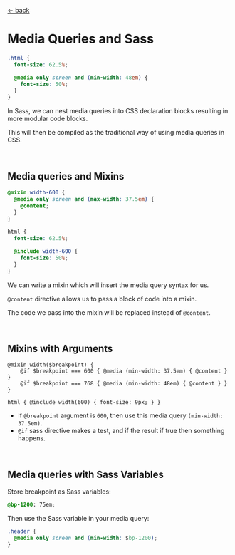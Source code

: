 [&larr; back](./README.md)

# Media Queries and Sass

```scss
.html {
  font-size: 62.5%;

  @media only screen and (min-width: 48em) {
    font-size: 50%;
  }
}
```

In Sass, we can nest media queries into CSS declaration blocks resulting in more modular code blocks.

This will then be compiled as the traditional way of using media queries in CSS.

<br>

## Media queries and Mixins

```scss
@mixin width-600 {
  @media only screen and (max-width: 37.5em) {
    @content;
  }
}

html {
  font-size: 62.5%;

  @include width-600 {
    font-size: 50%;
  }
}
```

We can write a mixin which will insert the media query syntax for us.

`@content` directive allows us to pass a block of code into a mixin.

The code we pass into the mixin will be replaced instead of `@content`.

<br>

## Mixins with Arguments

```
@mixin width($breakpoint) {
    @if $breakpoint === 600 { @media (min-width: 37.5em) { @content } }
    @if $breakpoint === 768 { @media (min-width: 48em) { @content } }
}

html { @include width(600) { font-size: 9px; } }
```

- If `@breakpoint` argument is `600`, then use this media query `(min-width: 37.5em)`.
- `@if` sass directive makes a test, and if the result if true then something happens.

<br>

## Media queries with Sass Variables

Store breakpoint as Sass variables:

```css
@bp-1200: 75em;
```

Then use the Sass variable in your media query:

```css
.header {
  @media only screen and (min-width: $bp-1200);
}
```

<br>
